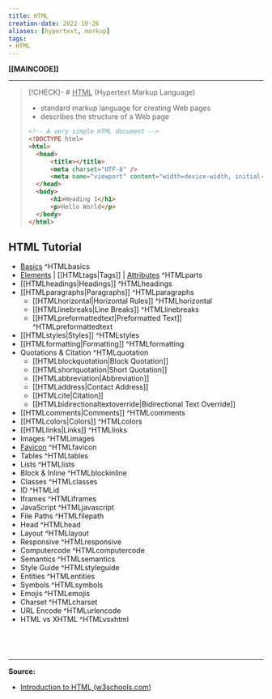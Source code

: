 ```yaml
---
title: HTML
creation-date: 2022-10-26
aliases: [hypertext, markup]
tags:
- HTML
---
```

**[[MAINCODE]]**

---
>[!CHECK]- # <u>HTML</u> (Hypertext Markup Language)
>- standard markup language for creating Web pages
>- describes the structure of a Web page
> ```HTML
> <!-- A very simple HTML document -->
> <!DOCTYPE html>
> <html>
> 	<head>
> 		<title></title>
> 		<meta charset="UTF-8" />
> 		<meta name="viewport" content="width=device-width, initial-scale=1.0" />
> 	</head>
> 	<body>
> 		<h1>Heading 1</h1>
> 		<p>Hello World</p>
> 	</body>
> </html>
> ```

## HTML Tutorial

- [Basics](HTMLbasics.md) ^HTMLbasics
- [Elements](HTMLelements.md) | [[HTMLtags|Tags]] | [Attributes](HTMLattributes.md) ^HTMLparts
- [[HTMLheadings|Headings]] ^HTMLheadings
- [[HTMLparagraphs|Paragraphs]] ^HTMLparagraphs
	- [[HTMLhorizontal|Horizontal Rules]] ^HTMLhorizontal
	- [[HTMLlinebreaks|Line Breaks]] ^HTMLlinebreaks
	- [[HTMLpreformattedtext|Preformatted Text]] ^HTMLpreformattedtext
- [[HTMLstyles|Styles]] ^HTMLstyles
- [[HTMLformatting|Formatting]] ^HTMLformatting
- Quotations & Citation ^HTMLquotation
	- [[HTMLblockquotation|Block Quotation]]
	- [[HTMLshortquotation|Short Quotation]]
	- [[HTMLabbreviation|Abbreviation]]
	- [[HTMLaddress|Contact Address]]
	- [[HTMLcite|Citation]]
	- [[HTMLbidirectionaltextoverride|Bidirectional Text Override]]
- [[HTMLcomments|Comments]] ^HTMLcomments
- [[HTMLcolors|Colors]] ^HTMLcolors
- [[HTMLlinks|Links]] ^HTMLlinks
- Images ^HTMLimages
- [Favicon](HTMLfavicon.md) ^HTMLfavicon
- Tables ^HTMLtables
- Lists ^HTMLlists
- Block & Inline ^HTMLblockinline
- Classes ^HTMLclasses
- ID ^HTMLid
- Iframes ^HTMLiframes
- JavaScript ^HTMLjavascript
- File Paths ^HTMLfilepath
- Head ^HTMLhead
- Layout ^HTMLlayout
- Responsive ^HTMLresponsive
- Computercode ^HTMLcomputercode
- Semantics ^HTMLsemantics
- Style Guide ^HTMLstyleguide
- Entities ^HTMLentities
- Symbols ^HTMLsymbols
- Emojis ^HTMLemojis
- Charset ^HTMLcharset
- URL Encode ^HTMLurlencode
- HTML vs XHTML ^HTMLvsxhtml

<br>

# 
---
**Source:**
- [Introduction to HTML (w3schools.com)](https://www.w3schools.com/html/html_intro.asp)